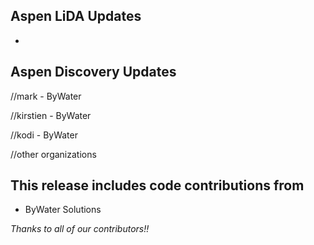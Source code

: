 ## Aspen LiDA Updates
- 

## Aspen Discovery Updates

//mark - ByWater

//kirstien - ByWater

//kodi - ByWater

//other organizations

## This release includes code contributions from
- ByWater Solutions

_Thanks to all of our contributors!!_